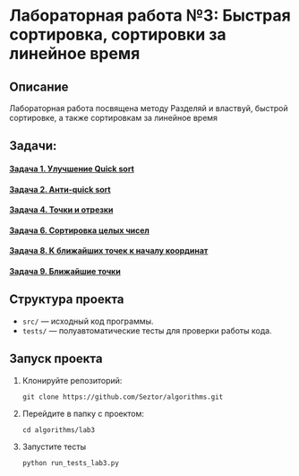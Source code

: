 # Лабораторная работа №3: Быстрая сортировка, сортировки за линейное время

## Описание
Лабораторная работа посвящена методу Разделяй и властвуй, быстрой сортировке, а также сортировкам за линейное время

## Задачи:
#### [Задача 1. Улучшение Quick sort](https://github.com/Seztor/algorithms/tree/main/lab3/task1)
#### [Задача 2. Анти-quick sort](https://github.com/Seztor/algorithms/tree/main/lab3/task2)
#### [Задача 4. Точки и отрезки](https://github.com/Seztor/algorithms/tree/main/lab3/task4)
#### [Задача 6. Сортировка целых чисел](https://github.com/Seztor/algorithms/tree/main/lab3/task6)
#### [Задача 8. K ближайших точек к началу координат](https://github.com/Seztor/algorithms/tree/main/lab3/task7)
#### [Задача 9. Ближайшие точки](https://github.com/Seztor/algorithms/tree/main/lab3/task9)

## Структура проекта
- `src/` — исходный код программы.
- `tests/` — полуавтоматические тесты для проверки работы кода.

## Запуск проекта
1. Клонируйте репозиторий:
   ```
   git clone https://github.com/Seztor/algorithms.git
   ```
2. Перейдите в папку с проектом:
    ```
   cd algorithms/lab3
    ```
3. Запустите тесты
   ```
   python run_tests_lab3.py
   ```
